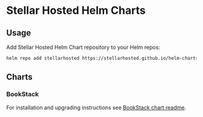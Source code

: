 # Stellar Hosted Helm Charts


## Usage

Add Stellar Hosted Helm Chart repository to your Helm repos:

```bash
helm repo add stellarhosted https://stellarhosted.github.io/helm-charts
```

## Charts

### BookStack

For installation and upgrading instructions see [BookStack chart readme](https://github.com/stellarhosted/helm-charts/blob/main/charts/bookstack/README.md).
